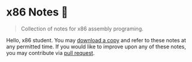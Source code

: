 # x86 Notes 💾

> Collection of notes for x86 assembly programing.

Hello, x86 student.
You may [download a copy][download_everything] and refer to these notes at any permitted time.
If you would like to improve upon any of these notes, you may contribute via [pull request][create_pr].

[download_everything]: https://github.com/EthanThatOneKid/x86-notes/archive/main.zip
[create_pr]: https://docs.github.com/en/github/collaborating-with-issues-and-pull-requests/creating-a-pull-request
